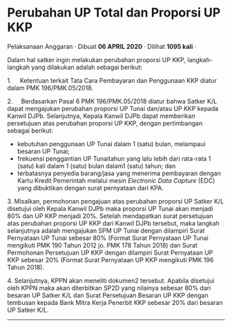 Perubahan UP Total dan Proporsi UP KKP
======================================

Pelaksanaan Anggaran · Dibuat **06 APRIL 2020** · Dilihat **1095 kali** ·

Dalam hal satker ingin melakukan perubahan proporsi UP KKP, langkah-langkah yang dilakukan adalah sebagai berikut:

1.     Ketentuan terkait Tata Cara Pembayaran dan Penggunaan KKP diatur dalam PMK 196/PMK.05/2018.

2.     Berdasarkan Pasal 6 PMK 196/PMK.05/2018 diatur bahwa Satker K/L dapat mengajukan perubahan proporsi UP Tunai dan/atau UP KKP kepada Kanwil DJPb. Selanjutnya, Kepala Kanwil DJPb dapat memberikan persetujuan atas perubahan proporsi UP KKP, dengan pertimbangan sebagai berikut:

*   kebutuhan penggunaan UP Tunai dalam 1 (satu) bulan, melampaui besaran UP Tunai;
*   frekuensi penggantian UP Tunaitahun yang lalu lebih dari rata-rata 1 (satu) kali dalam 1 (satu) bulan dalam1 (satu) tahun; dan
*   terbatasnya penyedia barang/jasa yang menerima pembayaran dengan Kartu Kredit Pemerintah melalui mesin _Electronic Data Capture_ (EDC) yang dibuktikan dengan surat pernyataan dari KPA.

3\. Misalkan, permohonan pengajuan atas perubahan proporsi UP Satker K/L disetujui oleh Kepala Kanwil DJPb maka proporsi UP Tunai akan menjadi 80% dan UP KKP menjadi 20%. Setelah mendapatkan surat persetujuan atas perubahan proporsi UP KKP dari Kanwil DJPb tersebut, maka langkah selanjutnya adalah mengajukan SPM UP Tunai dengan dilampiri Surat Pernyataan UP Tunai sebesar 80% (Format Surat Pernyataan UP Tunai mengikuti PMK 190 Tahun 2012 jo. PMK 178 Tahun 2018) dan Surat Permohonan Persetujuan UP KKP dengan dilampiri Surat Pernyataan UP KKP sebesar 20% (Format Surat Pernyataan UP KKP mengikuti PMK 196 Tahun 2018).

4\. Selanjutnya, KPPN akan meneliti dokumen2 tersebut. Apabila disetujui oleh KPPN maka akan diterbitkan SP2D yang nilainya sebesar 80% dari besaran UP Satker K/L dan Surat Persetujuan Besaran UP KKP dengan tembusan kepada Bank Mitra Kerja Penerbit KKP sebesar 20% dari besaran UP Satker K/L.

  
  
  

* * *